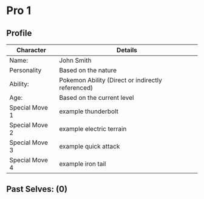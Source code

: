 # Pro 1

## Profile

|Character| Details |
|---------|---------|
|Name:| John Smith |
|Personality | Based on the nature |
|Ability:| Pokemon Ability (Direct or indirectly referenced) |
|Age: | Based on the current level |
|Special Move 1| example thunderbolt |
|Special Move 2| example electric terrain |
|Special Move 3| example quick attack |
|Special Move 4| example iron tail |

## Past Selves: (0)
